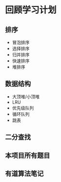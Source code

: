 # 回顾学习计划
## 排序
- 冒泡排序
- 选择排序
- 归并排序
- 快速排序
- 堆排序
## 数据结构
- 大顶堆/小顶堆
- LRU
- 优先级队列
- 循环队列  
- 跳表

## 二分查找

## 本项目所有题目
## 有道算法笔记